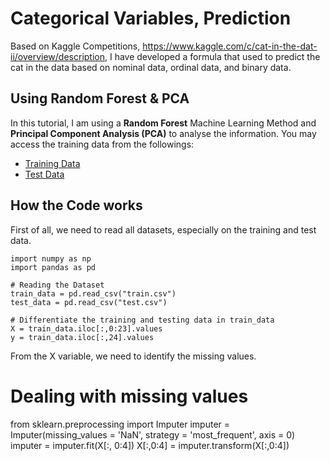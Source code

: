 # Categorical Variables, Prediction
Based on Kaggle Competitions, https://www.kaggle.com/c/cat-in-the-dat-ii/overview/description, I have developed a formula that used to predict the cat in the data 
based on nominal data, ordinal data, and binary data. 

## Using Random Forest & PCA
In this tutorial, I am using a **Random Forest** Machine Learning Method and **Principal Component Analysis (PCA)** to analyse the information.
You may access the training data from the followings: 
- [Training Data](../master/train.csv)
- [Test Data](../master/test.csv)

## How the Code works 
First of all, we need to read all datasets, especially on the training and test data.

```
import numpy as np 
import pandas as pd

# Reading the Dataset 
train_data = pd.read_csv("train.csv")
test_data = pd.read_csv("test.csv")

# Differentiate the training and testing data in train_data
X = train_data.iloc[:,0:23].values
y = train_data.iloc[:,24].values

```
From the X variable, we need to identify the missing values. 
# Dealing with missing values
from sklearn.preprocessing import Imputer
imputer = Imputer(missing_values = 'NaN', strategy = 'most_frequent', axis = 0)
imputer = imputer.fit(X[:, 0:4])
X[:,0:4] = imputer.transform(X[:,0:4])
```
